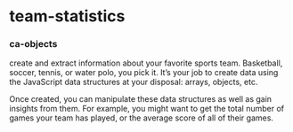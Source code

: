 # team-statistics
### ca-objects

create and extract information about your favorite sports team. Basketball, soccer, tennis, or water polo, you pick it. 
It’s your job to create data using the JavaScript data structures at your disposal: arrays, objects, etc.

Once created, you can manipulate these data structures as well as gain insights from them. 
For example, you might want to get the total number of games your team has played, or the average score of all of their games.
